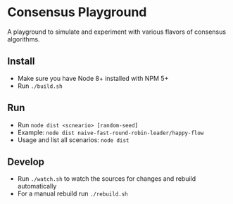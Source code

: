 # Consensus Playground

A playground to simulate and experiment with various flavors of consensus algorithms.

## Install

* Make sure you have Node 8+ installed with NPM 5+
* Run `./build.sh`

## Run

* Run `node dist <scneario> [random-seed]`
* Example: `node dist naive-fast-round-robin-leader/happy-flow`
* Usage and list all scenarios: `node dist`

## Develop

* Run `./watch.sh` to watch the sources for changes and rebuild automatically
* For a manual rebuild run `./rebuild.sh`
